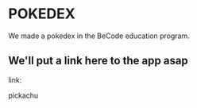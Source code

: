 # POKEDEX
We made a pokedex in the BeCode education program.

## We'll put a link here to the app asap
link:

pickachu
